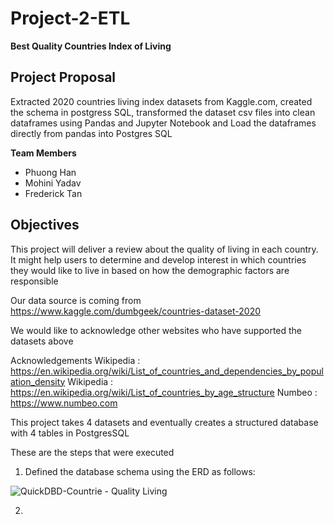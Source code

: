 # Project-2-ETL

**Best Quality Countries Index of Living**


## Project Proposal

Extracted 2020 countries living index datasets from Kaggle.com, created the schema in postgress SQL, transformed the dataset csv files into clean dataframes using Pandas and Jupyter Notebook and Load the dataframes directly from pandas into Postgres SQL


**Team Members**

- Phuong Han 
- Mohini Yadav 
- Frederick Tan

## Objectives

This project will deliver a review about the quality of living in each country. It might help users to determine and develop interest in which countries they would like to live in based on how the demographic factors are responsible

Our data source is coming from
https://www.kaggle.com/dumbgeek/countries-dataset-2020

We would like to acknowledge other websites who have supported the datasets above

Acknowledgements
Wikipedia : https://en.wikipedia.org/wiki/List_of_countries_and_dependencies_by_population_density
Wikipedia : https://en.wikipedia.org/wiki/List_of_countries_by_age_structure
Numbeo : https://www.numbeo.com

This project takes 4 datasets and eventually creates a structured database with 4 tables in PostgresSQL

These are the steps that were executed

1. Defined the database schema using the ERD as follows:

![QuickDBD-Countrie - Quality Living](https://user-images.githubusercontent.com/83207549/128088566-6634d1af-4bbf-4b9e-b943-e8b4a19fbe3b.png)

2.

